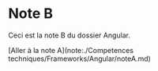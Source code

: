 # Note B

Ceci est la note B du dossier Angular.

[Aller à la note A](note:./Competences techniques/Frameworks/Angular/noteA.md)
